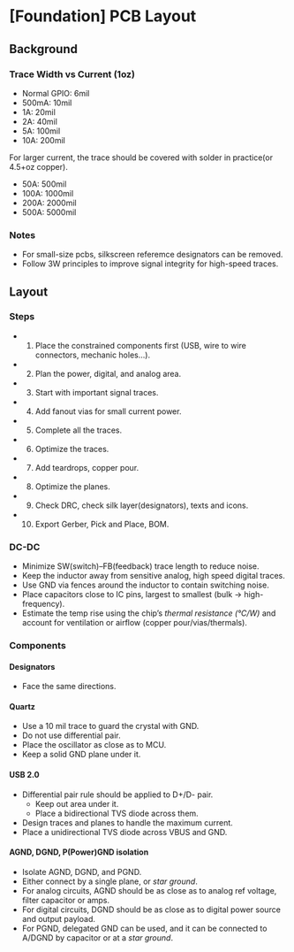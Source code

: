 # [Foundation] PCB Layout

## Background

### Trace Width vs Current (1oz)

- Normal GPIO: 6mil
- 500mA: 10mil
- 1A: 20mil
- 2A: 40mil
- 5A: 100mil
- 10A: 200mil

For larger current, the trace should be covered with solder in practice(or 4.5+oz copper).

- 50A: 500mil
- 100A: 1000mil
- 200A: 2000mil
- 500A: 5000mil

### Notes

- For small-size pcbs, silkscreen referemce designators can be removed.
- Follow 3W principles to improve signal integrity for high-speed traces.

## Layout

### Steps

- 1. Place the constrained components first (USB, wire to wire connectors, mechanic holes...).
- 2. Plan the power, digital, and analog area.
- 3. Start with important signal traces.
- 4. Add fanout vias for small current power.
- 5. Complete all the traces.
- 6. Optimize the traces.
- 7. Add teardrops, copper pour.
- 8. Optimize the planes.
- 9. Check DRC, check silk layer(designators), texts and icons.
- 10. Export Gerber, Pick and Place, BOM.

### DC-DC

- Minimize SW(switch)–FB(feedback) trace length to reduce noise.
- Keep the inductor away from sensitive analog, high speed digital traces.
- Use GND via fences around the inductor to contain switching noise.
- Place capacitors close to IC pins, largest to smallest (bulk → high-frequency).
- Estimate the temp rise using the chip’s *thermal resistance (°C/W)* and account for ventilation or airflow (copper pour/vias/thermals).

### Components

#### Designators

- Face the same directions.

#### Quartz

- Use a 10 mil trace to guard the crystal with GND.
- Do not use differential pair.
- Place the oscillator as close as to MCU.
- Keep a solid GND plane under it.

#### USB 2.0

- Differential pair rule should be applied to D+/D- pair.
  - Keep out area under it.
  - Place a bidirectional TVS diode across them.
- Design traces and planes to handle the maximum current.
- Place a unidirectional TVS diode across VBUS and GND.

#### AGND, DGND, P(Power)GND isolation

- Isolate AGND, DGND, and PGND.
- Either connect by a single plane, or *star ground*.
- For analog circuits, AGND should be as close as to analog ref voltage, filter capacitor or amps.
- For digital circuits, DGND should be as close as to digital power source and output payload.
- For PGND, delegated GND can be used, and it can be connected to A/DGND by capacitor or at a *star ground*.
